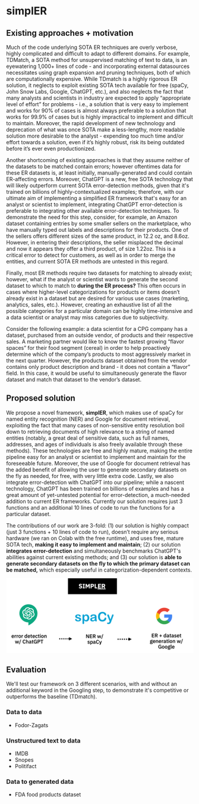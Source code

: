 # simplER

## Existing approaches + motivation
Much of the code underlying SOTA ER techniques are overly verbose, highly complicated and difficult to adapt to different domains. For example, TDMatch, a SOTA method for unsupervised matching of text to data, is an eyewatering 1,000+ lines of code - and incorporating external datasources necessitates using graph expansion and pruning techniques, both of which are computationally expensive. While TDmatch is a highly rigorous ER solution, it neglects to exploit existing SOTA tech available for free (spaCy, John Snow Labs, Google, ChatGPT, etc.), and also neglects the fact that many analysts and scientists in industry are expected to apply “appropriate level of effort” for problems - i.e., a solution that is very easy to implement and works for 90% of cases is almost always preferable to a solution that works for 99.9% of cases but is highly impractical to implement and difficult to maintain. Moreover, the rapid development of new technology and deprecation of what was once SOTA make a less-lengthy, more readable solution more desirable to the analyst - expending too much time and/or effort towards a solution, even if it’s highly robust, risk its being outdated before it’s ever even productionized.

Another shortcoming of existing approaches is that they assume neither of the datasets to be matched contain errors; however oftentimes data for these ER datasets is, at least initially, manually-generated and could contain ER-affecting errors. Moreover, ChatGPT is a new, free SOTA technology that will likely outperform current SOTA error-detection methods, given that it's trained on billions of highly-contextualized examples; therefore, with our ultimate aim of implementing a simplified ER framework that's easy for an analyst or scientist to implement, integrating ChatGPT error-detection is preferable to integrating other available error-detection techniques. To demonstrate the need for this step, consider, for example, an Amazon dataset containing entries by some smaller sellers on the marketplace, who have manually typed out labels and descriptions for their products. One of the sellers offers different sizes of the same product, in 12.2 oz, and 8.6oz. However, in entering their descriptions, the seller misplaced the decimal and now it appears they offer a third product, of size 1.22oz. This is a critical error to detect for customers, as well as in order to merge the entities, and current SOTA ER methods are untested in this regard.

Finally, most ER methods require two datasets for matching to already exist; however, what if the analyst or scientist wants to generate the second dataset to which to match to **during the ER process?** This often occurs in cases where higher-level categorizations for products or items doesn’t already exist in a dataset but are desired for various use cases (marketing, analytics, sales, etc.). However, creating an exhaustive list of all the possible categories for a particular domain can be highly time-intensive and a data scientist or analyst may miss categories due to subjectivity. 

Consider the following example: a data scientist for a CPG company has a dataset, purchased from an outside vendor, of products and their respective sales. A marketing partner would like to know the fastest growing “flavor spaces” for their food segment (cereal) in order to help proactively determine which of the company’s products to most aggressively market in the next quarter. However, the products dataset obtained from the vendor contains only product description and brand - it does not contain a “flavor” field. In this case, it would be useful to simultaneously generate the flavor dataset and match that dataset to the vendor’s dataset.

## Proposed solution
We propose a novel framework, **simplER**, which makes use of spaCy for named entity recognition (NER) and Google for document retrieval, exploiting the fact that many cases of non-sensitive entity resolution boil down to retrieving documents of high relevance to a string of named entities (notably, a great deal of sensitive data, such as full names, addresses, and ages of individuals is also freely available through these methods). These technologies are free and highly mature, making the entire pipeline easy for an analyst or scientist to implement and maintain for the foreseeable future. Moreover, the use of Google for document retrieval has the added benefit of allowing the user to generate secondary datasets on the fly as needed, for free, with very little extra code. Lastly, we also integrate error-detection with ChatGPT into our pipeline; while a nascent technology, ChatGPT has been trained on billions of examples and has a great amount of yet-untested potential for error-detection, a much-needed addition to current ER frameworks. Currently our solution requires just 3 functions and an additional 10 lines of code to run the functions for a particular dataset.

The contributions of our work are 3-fold: (1) our solution is highly compact (just 3 functions + 10 lines of code to run), doesn’t require any serious hardware (we ran on Colab with the free runtime), and uses free, mature SOTA tech, **making it easy to implement and maintain**; (2) our solution **integrates error-detection** and simultaneously benchmarks ChatGPT's abilities against current existing methods; and (3) our solution is **able to generate secondary datasets on the fly to which the primary dataset can be matched,** which especially useful in categorization-dependent contexts.

![](img/simplER_logos.png)

## Evaluation
We'll test our framework on 3 different scenarios, with and without an additional keyword in the Googling step, to demonstrate it's competitive or outperforms the baseline (TDmatch).

### Data to data
* Fodor-Zagats

### Unstructured text to data
* IMDB
* Snopes
* Politifact

### Data to generated data
* FDA food products dataset
